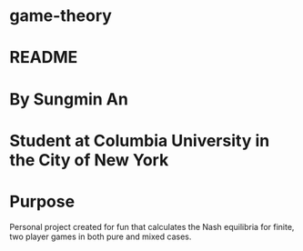 # game-theory                                                   

README
======
By Sungmin An 
=============
Student at Columbia University in the City of New York
======================================================
Purpose
=======
Personal project created for fun that calculates the Nash equilibria for finite, two player games in both pure and mixed cases.


